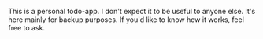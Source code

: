 This is a personal todo-app. I don't expect it to be useful to anyone else. 
It's here mainly for backup purposes. If you'd like to know how it works, 
feel free to ask.